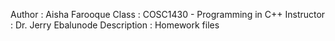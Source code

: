 Author      : Aisha Farooque
Class       : COSC1430 - Programming in C++
Instructor  : Dr. Jerry Ebalunode
Description : Homework files
